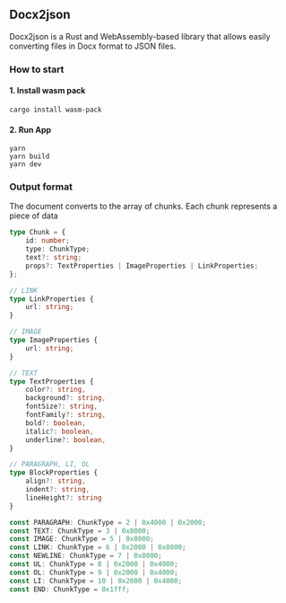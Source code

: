 ## Docx2json

Docx2json is a Rust and WebAssembly-based library that allows easily converting files in Docx format to JSON files.

### How to start

#### 1. Install wasm pack

```
cargo install wasm-pack
```

#### 2. Run App

```
yarn 
yarn build
yarn dev
```

### Output format

The document converts to the array of chunks. Each chunk represents a piece of data

```ts
type Chunk = {
	id: number;
	type: ChunkType;
	text?: string;
	props?: TextProperties | ImageProperties | LinkProperties;
};

// LINK
type LinkProperties {
	url: string;
}

// IMAGE
type ImageProperties {
	url: string;
}

// TEXT
type TextProperties {
	color?: string,
	background?: string,
	fontSize?: string,
	fontFamily?: string,
	bold?: boolean,
	italic?: boolean,
	underline?: boolean,
}

// PARAGRAPH, LI, OL
type BlockProperties {
	align?: string,
	indent?: string,
	lineHeight?: string
}

const PARAGRAPH: ChunkType = 2 | 0x4000 | 0x2000;
const TEXT: ChunkType = 3 | 0x8000;
const IMAGE: ChunkType = 5 | 0x8000;
const LINK: ChunkType = 6 | 0x2000 | 0x8000;
const NEWLINE: ChunkType = 7 | 0x8000;
const UL: ChunkType = 8 | 0x2000 | 0x4000;
const OL: ChunkType = 9 | 0x2000 | 0x4000;
const LI: ChunkType = 10 | 0x2000 | 0x4000;
const END: ChunkType = 0x1fff;
```
